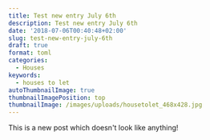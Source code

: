 ```yaml
---
title: Test new entry July 6th
description: Test new entry July 6th
date: '2018-07-06T00:40:48+02:00'
slug: test-new-entry-july-6th
draft: true
format: toml
categories:
  - Houses
keywords:
  - houses to let
autoThumbnailImage: true
thumbnailImagePosition: top
thumbnailImage: /images/uploads/housetolet_468x428.jpg
---
```

This is a new post which doesn't look like anything!
